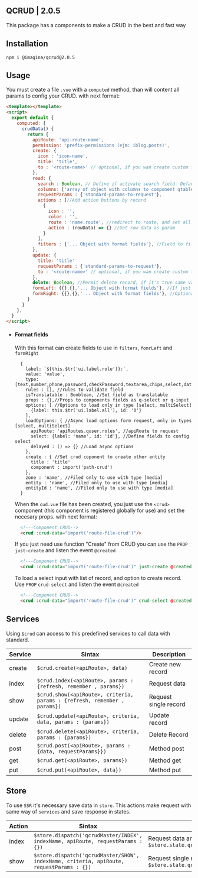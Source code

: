 ## QCRUD  | 2.0.5

This package has a components to make a CRUD in the best and fast way

## Installation

`` npm i @imagina/qcrud@2.0.5 ``

## Usage

You must create a file `.vue` with a `computed` method, than will content all params 
to config your CRUD. with next format:

  ```html
  <template></template>
  <script>
    export default {
      computed: {
        crudData() {
          return {
            apiRoute: 'api-route-name',
            permission: 'prefix-permissions (ejm: iblog.posts)',
            create: {
              icon : 'icon-name',
              title: 'title',
              to : '<route-name>' // optional, if you wan create custom form in other page
            },
            read: {
              search : Boolean, // Define if activate search field. Default it's true
              columns: ['array of object with columns to component qtable'],
              requestParams : {'standard-params-to-request'},
              actions : [//Add action buttons by record
                {
                  icon : '',
                  color : '',
                  route : 'name.route', //redirect to route, and set all data row as route params
                  action : (rowData) => {} //Get row data as param
                }
              ],
              filters : {'... Object with format fields'}, //Field to filter data
            },
            update: {
              title: 'title'
              requestParams : {'standard-params-to-request'},
              to : '<route-name>' // optional, if you wan create custom form in other page
            },
            delete: Boolean, //Permit delete record, if it's true same validate permission to delete
            formLeft: {{},{},'... Object with format fields'}, //If just set form left. field has 100% width
            formRight: {{},{},'... Object with format fields'}, //Optional. create form with secodn columnd right
          }
        }
      },
    }
  </script>
  ```
    
- #### Format fields
  With this format can create fields to use in `filters`, `fomrLeft` and `formRight`
    
    ```
      {
        label: `${this.$tr('ui.label.role')}:`,
        value: 'value',
        type: [text,number,phone,password,checkPassword,textarea,chips,select,date,html,multiSelect,checkbox,media],
        rules : [], //rules to validate field
        isTranslatable : Booblean, //Set field as translatable
        props : {},//Props to components fields as q-select or q-input
        options: [ //Options to load only in type [select, multiSelect]
          {label: this.$tr('ui.label.all'), id: '0'}
        ],
        loadOptions: { //Async load options form request, only in types [select, multiSelect]
          apiRoute: 'apiRoutes.quser.roles', //apiRoute to request
          select: {label: 'name', id: 'id'}, //Define fields to config select
          delayed : () => {} //Load async options
        },
        create : { //Set crud coponent to create other entity
          title : 'title'
          component : import('path-crud')
        },
        zone : 'name', //Filed only to use with type [media]
        entity : 'name', //Filed only to use with type [media]
        entityId : 'name', //Filed only to use with type [media]
      }
    ```      
    
  When the `cud.vue` file has been created, you just use the `<crud>` component (this component is registered globally 
  for use) and set the necesary props. with next format:

    ```html
      <!---Component CRUD-->
      <crud :crud-data="import('route-file-crud')"/>
    ```
  If you just need use function "Create" from CRUD you can use the `PROP` `just-create` and listen the event `@created`
    
    ```html
      <!---Component CRUD-->
      <crud :crud-data="import('route-file-crud')" just-create @created="your-method"/>
    ```
    
  To load a select input with list of record, and option to create record. Use `PROP` `crud-select` and listen the event `@created`
    
    ```html
      <!---Component CRUD-->
      <crud :crud-data="import('route-file-crud')" crud-select @created="your-method"/>
    ```
    
## Services    

  Using `$crud` can access to this predefined services to call data with standard.
  
  | Service | Sintax | Description |
  | --------- | ---------- | -------- |
  | create | `$crud.create(<apiRoute>, data)` | Create new record |
  | index | `$crud.index(<apiRoute>, params : {refresh, remember , params})` | Request data |
  | show | `$crud.show(<apiRoute>, criteria, params : {refresh, remember , params})` | Request single record |
  | update | `$crud.update(<apiRoute>, criteria, data, params : {params})` | Update record |
  | delete | `$crud.delete(<apiRoute>, criteria, params : {params})` | Delete Record |
  | post | `$crud.post(<apiRoute>, params : {data, requestParams}})` | Method post |
  | get | `$crud.get(<apiRoute>, params})` | Method get | 
  | put | `$crud.put(<apiRoute>, data})` | Method put | 
  
## Store    

  To use `SSR` it's necessary save data in `store`. This actions make request with same way of `services` and save
  response in states.
  
  | Action | Sintax | Description |
  | --------- | ---------- | -------- |
  | index | `$store.dispatch('qcrudMaster/INDEX', indexName, apiRoute, requestParams : {})` | Request data and save in `$store.state.qcrudMaster.index[indexName]` |
  | show | `$store.dispatch('qcrudMaster/SHOW', indexName, criteria, apiRoute, requestParams : {})` | Request single record and save in `$store.state.qcrudMaster.show[indexName]` |
